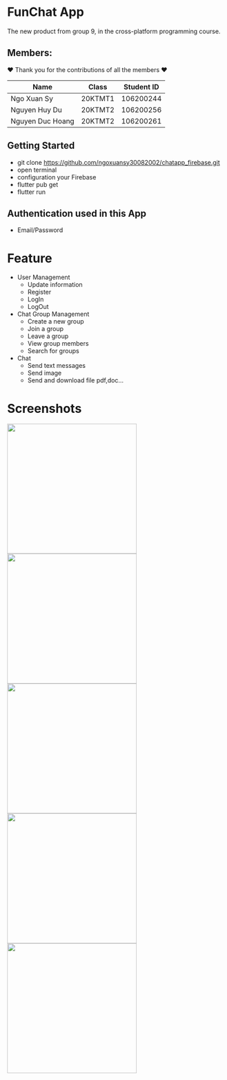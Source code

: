 # FunChat App
The new product from group 9, in the cross-platform programming course.
 

## Members:

:heart: Thank you for the contributions of all the members  :heart:

| Name             | Class   | Student ID |
|------------------|---------|------------|
| Ngo Xuan Sy      | 20KTMT1 | 106200244  |
| Nguyen Huy Du    | 20KTMT2 | 106200256  |
| Nguyen Duc Hoang | 20KTMT2 | 106200261  |

## Getting Started

* git clone https://github.com/ngoxuansy30082002/chatapp_firebase.git
* open terminal
* configuration your Firebase
* flutter pub get
* flutter run

## Authentication used in this App

- Email/Password

# Feature

* User Management
  - Update information
  - Register
  - LogIn
  - LogOut
* Chat Group Management
  - Create a new group
  - Join a group
  - Leave a group
  - View group members
  - Search for groups
* Chat
  - Send text messages
  - Send image
  - Send and download file pdf,doc...
  
    
# Screenshots

<img src="https://scontent.fhan20-1.fna.fbcdn.net/v/t1.15752-9/371309064_867729381712116_6672337337074420145_n.jpg?_nc_cat=105&ccb=1-7&_nc_sid=8cd0a2&_nc_eui2=AeFEhAjyFMJFsGByy9qYiFI9lHmj90NETAKUeaP3Q0RMAozjZXS_ZN1lEjt8Ztial9-JeKfpurWtc_w3F1vgurev&_nc_ohc=u4on2hZNcMAAX8dh_Dk&_nc_ht=scontent.fhan20-1.fna&oh=03_AdRpnKJxTzeG7_Plc0zD2wlR0ic1XxFylSOY6IA_MWozMw&oe=658D64D2" width=300 /> <img src="https://scontent.fhan20-1.fna.fbcdn.net/v/t1.15752-9/370205993_374651158270233_7379145201510209344_n.jpg?_nc_cat=104&ccb=1-7&_nc_sid=8cd0a2&_nc_eui2=AeGX3QElP-rYQnf1mJhAxQBwBntWVbAVabAGe1ZVsBVpsGyXo7tlQ4-OqVgRnvi40KHsJbl3JmiQXvW_ypoKgXta&_nc_ohc=spdutov3tVEAX-nAWcY&_nc_ht=scontent.fhan20-1.fna&oh=03_AdQV1D2OBFrV7ZXNx9uQ6ZhUwd7CVyJRCcg6FZr-Tr3Iqg&oe=658D7367" width=300 />
<img src="https://scontent.fhan20-1.fna.fbcdn.net/v/t1.15752-9/370107445_887552329248831_4534389023752965164_n.jpg?_nc_cat=108&ccb=1-7&_nc_sid=8cd0a2&_nc_eui2=AeHyjVntuMoG33Uveja-d_8j4TAYvD6Lg3ThMBi8PouDdCq_UIl8UOY4fR3b74pkOknJI_haLtj5dvqwxM1DkcDb&_nc_ohc=vP3ylnEs2boAX9Ptpsr&_nc_ht=scontent.fhan20-1.fna&oh=03_AdS_a8yl7Byuvl3Vs9_kYSZtESSCC18GUrmOU9TiC21zCA&oe=658D557E" width=300 /> <img src="https://scontent.fhan20-1.fna.fbcdn.net/v/t1.15752-9/370273956_1847366969015980_4685649166436018320_n.jpg?_nc_cat=101&ccb=1-7&_nc_sid=8cd0a2&_nc_eui2=AeFIbv3rE42ZG8IzRxhAvC3FNbAchgiALFI1sByGCIAsUrsfCKnrVBgDDHBahMZRRTK4SqVjX3dw8j83I6caNlAt&_nc_ohc=rc7IP6Eh1ZgAX-ezfvc&_nc_ht=scontent.fhan20-1.fna&oh=03_AdS4Sr22Hd4_oLOA1gXvniE33a1f69nzkqtYGrRbi0ohww&oe=658D4AD0" width=300 /> 
<img src="https://scontent.fhan20-1.fna.fbcdn.net/v/t1.15752-9/403396298_1338298977049005_3368515640736957282_n.jpg?_nc_cat=107&ccb=1-7&_nc_sid=8cd0a2&_nc_eui2=AeHNAqdiQlxUMgpJ9A92tYpTNXDqkPXSIRo1cOqQ9dIhGrk1Mco7_ZtndXTyrkiFixyIpoZxm5xN2vYzWzPZvzri&_nc_ohc=a9wakoZ6Oo8AX9WItD4&_nc_ht=scontent.fhan20-1.fna&oh=03_AdTZVx-kQePR8xznMB928P_MxKgLvxA5U_Hj807kG5xTkA&oe=658D5EDB" width=300 />

